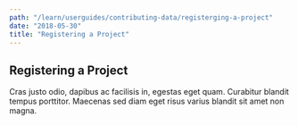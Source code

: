 ```yaml
---
path: "/learn/userguides/contributing-data/registerging-a-project"
date: "2018-05-30"
title: "Registering a Project"
---
```


## Registering a Project

Cras justo odio, dapibus ac facilisis in, egestas eget quam. Curabitur blandit tempus porttitor. Maecenas sed diam eget risus varius blandit sit amet non magna.
